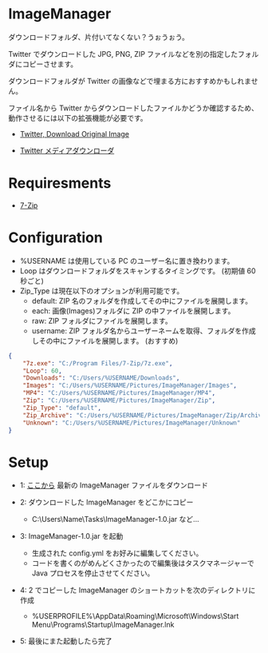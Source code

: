 # ImageManager
ダウンロードフォルダ、片付いてなくない？うぉうぉう。

Twitter でダウンロードした JPG, PNG, ZIP ファイルなどを別の指定したフォルダにコピーさせます。

ダウンロードフォルダが Twitter の画像などで埋まる方におすすめかもしれません。

ファイル名から Twitter からダウンロードしたファイルかどうか確認するため、動作させるには以下の拡張機能が必要です。

- [Twitter, Download Original Image](https://chrome.google.com/webstore/detail/twitter-download-original/oohidjkamhoccdjfhokgjcefajmfbgep)

- [Twitter メディアダウンローダ](https://chrome.google.com/webstore/detail/twitter-media-downloader/cblpjenafgeohmnjknfhpdbdljfkndig)

# Requiresments
- [7-Zip](https://sevenzip.osdn.jp/)

# Configuration
- %USERNAME は使用している PC のユーザー名に置き換わります。
- Loop はダウンロードフォルダをスキャンするタイミングです。 (初期値 60 秒ごと)
- Zip_Type は現在以下のオプションが利用可能です。
  - default: ZIP 名のフォルダを作成してその中にファイルを展開します。
  - each: 画像(Images)フォルダに ZIP の中ファイルを展開します。
  - raw: ZIP フォルダにファイルを展開します。
  - username: ZIP フォルダ名からユーザーネームを取得、フォルダを作成しその中にファイルを展開します。 (おすすめ)
```Json
{
	"7z.exe": "C:/Program Files/7-Zip/7z.exe",
	"Loop": 60,
	"Downloads": "C:/Users/%USERNAME/Downloads",
	"Images": "C:/Users/%USERNAME/Pictures/ImageManager/Images",
	"MP4": "C:/Users/%USERNAME/Pictures/ImageManager/MP4",
	"Zip": "C:/Users/%USERNAME/Pictures/ImageManager/Zip",
	"Zip_Type": "default",
	"Zip_Archive": "C:/Users/%USERNAME/Pictures/ImageManager/Zip/Archive",
	"Unknown": "C:/Users/%USERNAME/Pictures/ImageManager/Unknown"
}
```

# Setup
- 1: [ここから](https://github.com/SimplyRin/ImageManager/releases) 最新の ImageManager ファイルをダウンロード

- 2: ダウンロードした ImageManager をどこかにコピー
  - C:\Users\Name\Tasks\ImageManager-1.0.jar など...

- 3: ImageManager-1.0.jar を起動
  - 生成された config.yml をお好みに編集してください。
  - コードを書くのがめんどくさかったので編集後はタスクマネージャーで Java プロセスを停止させてください。

- 4: 2 でコピーした ImageManager のショートカットを次のディレクトリに作成
  - %USERPROFILE%\AppData\Roaming\Microsoft\Windows\Start Menu\Programs\Startup\ImageManager.lnk

- 5: 最後にまた起動したら完了
